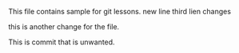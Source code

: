 

This file contains sample for git lessons.
new line
third lien changes

this is another change for the file.

This is commit that is unwanted.
